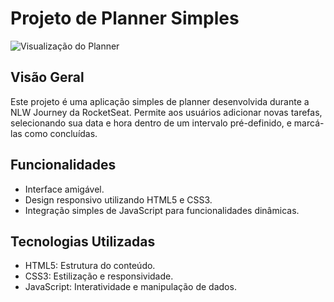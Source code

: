 # Projeto de Planner Simples

![Visualização do Planner](img/planner_preview)

## Visão Geral

Este projeto é uma aplicação simples de planner desenvolvida durante a NLW Journey da RocketSeat. Permite aos usuários adicionar novas tarefas, selecionando sua data e hora dentro de um intervalo pré-definido, e marcá-las como concluídas.

## Funcionalidades

- Interface amigável.
- Design responsivo utilizando HTML5 e CSS3.
- Integração simples de JavaScript para funcionalidades dinâmicas.

## Tecnologias Utilizadas

- HTML5: Estrutura do conteúdo.
- CSS3: Estilização e responsividade.
- JavaScript: Interatividade e manipulação de dados.